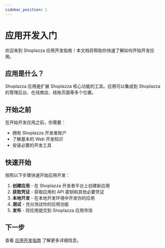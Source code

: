 ```yaml
---
sidebar_position: 1
---
```


# 应用开发入门

欢迎来到 Shoplazza 应用开发指南！本文档将帮助你快速了解如何开始开发应用。

## 应用是什么？

Shoplazza 应用是扩展 Shoplazza 核心功能的工具。应用可以集成到 Shoplazza 的管理后台、在线商店、结账页面等多个位置。

## 开始之前

在开始开发应用之前，你需要：
- 拥有 Shoplazza 开发者账户
- 了解基本的 Web 开发知识
- 安装必要的开发工具

## 快速开始

按照以下步骤快速开始应用开发：

1. **创建应用** - 在 Shoplazza 开发者平台上创建新应用
2. **获取凭证** - 获取应用的 API 密钥和其他必要凭证
3. **本地开发** - 在本地开发环境中开发你的应用
4. **测试** - 充分测试你的应用功能
5. **发布** - 将应用提交到 Shoplazza 应用市场

## 下一步

查看 [应用开发指南](./development-guide.md) 了解更多详细信息。
